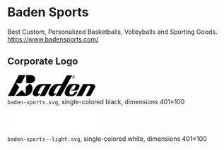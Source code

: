 # Baden Sports

Best Custom, Personalized Basketballs, Volleyballs and Sporting Goods.    
https://www.badensports.com/


## Corporate Logo

<img src="baden-sports.svg" alt="Logo in black" width="200"/><br/>
`baden-sports.svg`,
single-colored black,
dimensions 401×100


<img src="baden-sports--light.svg" alt="Logo in white" width="200"/><br/>
`baden-sports--light.svg`,
single-colored white,
dimensions 401×100